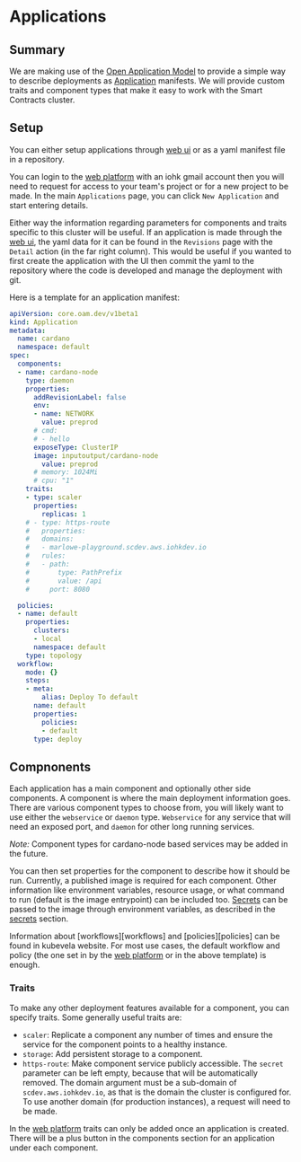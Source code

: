 # Applications

## Summary
We are making use of the [Open Application Model][oam] to provide a simple way to describe deployments as [Application][app] manifests. We will provide custom traits and component types that make it easy to work with the Smart Contracts cluster.

## Setup
You can either setup applications through [web ui][scdev-vela] or as a yaml manifest file in a repository. 

You can login to the [web platform][scdev-vela] with an iohk gmail account then you will need to request for access to your team's project or for a new project to be made. In the main `Applications` page, you can click `New Application` and start entering details.

Either way the information regarding parameters for components and traits specific to this cluster will be useful. If an application is made through the [web ui][scdev-vela], the yaml data for it can be found in the `Revisions` page with the `Detail` action (in the far right column). This would be useful if you wanted to first create the application with the UI then commit the yaml to the repository where the code is developed and manage the deployment with git.



Here is a template for an application manifest:
```yaml
apiVersion: core.oam.dev/v1beta1
kind: Application
metadata:
  name: cardano
  namespace: default
spec:
  components:
  - name: cardano-node
    type: daemon
    properties:
      addRevisionLabel: false
      env:
      - name: NETWORK
        value: preprod
      # cmd:
      # - hello
      exposeType: ClusterIP
      image: inputoutput/cardano-node
        value: preprod
      # memory: 1024Mi
      # cpu: "1"
    traits:
    - type: scaler
      properties:
        replicas: 1
    # - type: https-route
    #   properties:
    #   domains:
    #   - marlowe-playground.scdev.aws.iohkdev.io
    #   rules:
    #   - path:
    #       type: PathPrefix
    #       value: /api
    #     port: 8080

  policies:
  - name: default
    properties:
      clusters:
      - local
      namespace: default
    type: topology
  workflow:
    mode: {}
    steps:
    - meta:
        alias: Deploy To default
      name: default
      properties:
        policies:
        - default
      type: deploy
```

## Compnonents
Each application has a main component and optionally other side components. A component is where the main deployment information goes. There are various component types to choose from, you will likely want to use either the `webservice` or `daemon` type. `Webservice` for any service that will need an exposed port, and `daemon` for other long running services.

*Note:* Component types for cardano-node based services may be added in the future.

You can then set properties for the component to describe how it should be run. Currently, a published image is required for each component. Other information like environment variables, resource usage, or what command to run (default is the image entrypoint) can be included too. [Secrets][secrets] can be passed to the image through environment variables, as described in the [secrets][secrets] section.

Information about [workflows][workflows] and [policies][policies] can be found in kubevela website. For most use cases, the default workflow and policy (the one set in by the [web platform][scdev-vela] or in the above template) is enough.

### Traits
To make any other deployment features available for a component, you can specify traits.
Some generally useful traits are:
 - `scaler`: Replicate a component any number of times and ensure the service for the component points to a healthy instance.
 - `storage`: Add persistent storage to a component.
 - `https-route`: Make component service publicly accessible. The `secret` parameter can be left empty, because that will be automatically removed. The domain argument must be a sub-domain of `scdev.aws.iohkdev.io`, as that is the domain the cluster is configured for. To use another domain (for production instances), a request will need to be made.

In the [web platform][scdev-vela] traits can only be added once an application is created. There will be a plus button in the components section for an application under each component.

[oam]: https://oam.dev/ 
[app]: https://kubevela.io/docs/getting-started/core-concept
[secrets]: ./secrets.md
[scdev-vela]: https://vela.scdev.aws.iohkdev.io
[vela-policies]: https://kubevela.io/docs/end-user/policies/references
[vela-workflows]: https://kubevela.io/docs/end-user/workflow/overview
